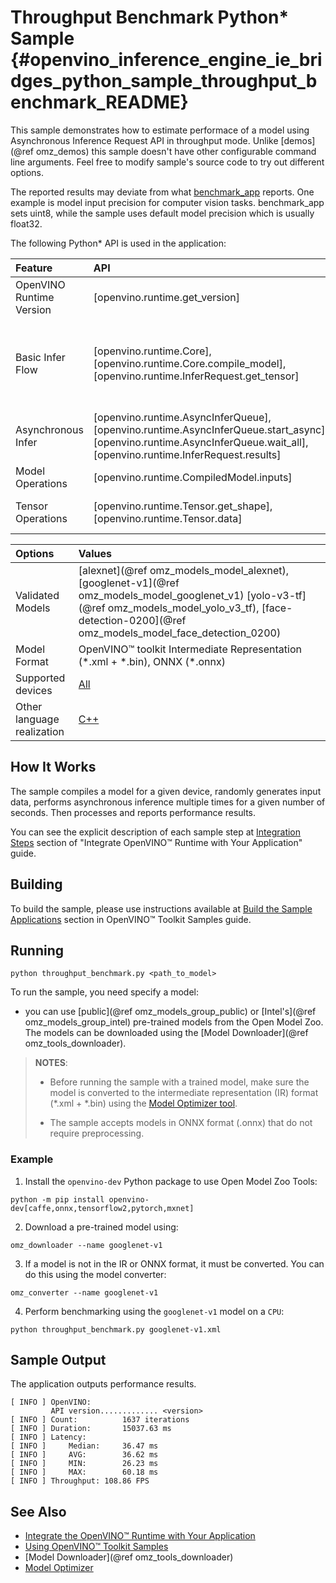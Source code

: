# Throughput Benchmark Python* Sample {#openvino_inference_engine_ie_bridges_python_sample_throughput_benchmark_README}

This sample demonstrates how to estimate performace of a model using Asynchronous Inference Request API in throughput mode. Unlike [demos](@ref omz_demos) this sample doesn't have other configurable command line arguments. Feel free to modify sample's source code to try out different options.

The reported results may deviate from what [benchmark_app](../../../../tools/benchmark_tool/README.md) reports. One example is model input precision for computer vision tasks. benchmark_app sets uint8, while the sample uses default model precision which is usually float32.

The following Python\* API is used in the application:

| Feature | API | Description |
| :--- | :--- | :--- |
| OpenVINO Runtime Version | [openvino.runtime.get_version] | Get Openvino API version |
| Basic Infer Flow | [openvino.runtime.Core], [openvino.runtime.Core.compile_model], [openvino.runtime.InferRequest.get_tensor] | Common API to do inference: compile a model, configure input tensors |
| Asynchronous Infer | [openvino.runtime.AsyncInferQueue], [openvino.runtime.AsyncInferQueue.start_async], [openvino.runtime.AsyncInferQueue.wait_all], [openvino.runtime.InferRequest.results] | Do asynchronous inference |
| Model Operations | [openvino.runtime.CompiledModel.inputs] | Get inputs of a model |
| Tensor Operations | [openvino.runtime.Tensor.get_shape], [openvino.runtime.Tensor.data] | Get a tensor shape and its data. |

| Options | Values |
| :--- | :--- |
| Validated Models | [alexnet](@ref omz_models_model_alexnet), [googlenet-v1](@ref omz_models_model_googlenet_v1) [yolo-v3-tf](@ref omz_models_model_yolo_v3_tf), [face-detection-0200](@ref omz_models_model_face_detection_0200) |
| Model Format | OpenVINO™ toolkit Intermediate Representation (\*.xml + \*.bin), ONNX (\*.onnx) |
| Supported devices | [All](../../../../docs/OV_Runtime_UG/supported_plugins/Supported_Devices.md) |
| Other language realization | [C++](../../../cpp/benchmark/throughput_benchmark/README.md) |

## How It Works

The sample compiles a model for a given device, randomly generates input data, performs asynchronous inference multiple times for a given number of seconds. Then processes and reports performance results.

You can see the explicit description of
each sample step at [Integration Steps](../../../../docs/OV_Runtime_UG/integrate_with_your_application.md) section of "Integrate OpenVINO™ Runtime with Your Application" guide.

## Building

To build the sample, please use instructions available at [Build the Sample Applications](../../../../docs/OV_Runtime_UG/Samples_Overview.md) section in OpenVINO™ Toolkit Samples guide.

## Running

```
python throughput_benchmark.py <path_to_model>
```

To run the sample, you need specify a model:

- you can use [public](@ref omz_models_group_public) or [Intel's](@ref omz_models_group_intel) pre-trained models from the Open Model Zoo. The models can be downloaded using the [Model Downloader](@ref omz_tools_downloader).

> **NOTES**:
>
> - Before running the sample with a trained model, make sure the model is converted to the intermediate representation (IR) format (\*.xml + \*.bin) using the [Model Optimizer tool](../../../../docs/MO_DG/Deep_Learning_Model_Optimizer_DevGuide.md).
>
> - The sample accepts models in ONNX format (.onnx) that do not require preprocessing.

### Example

1. Install the `openvino-dev` Python package to use Open Model Zoo Tools:

```
python -m pip install openvino-dev[caffe,onnx,tensorflow2,pytorch,mxnet]
```

2. Download a pre-trained model using:

```
omz_downloader --name googlenet-v1
```

3. If a model is not in the IR or ONNX format, it must be converted. You can do this using the model converter:

```
omz_converter --name googlenet-v1
```

4. Perform benchmarking using the `googlenet-v1` model on a `CPU`:

```
python throughput_benchmark.py googlenet-v1.xml
```

## Sample Output

The application outputs performance results.

```
[ INFO ] OpenVINO:
         API version............. <version>
[ INFO ] Count:          1637 iterations
[ INFO ] Duration:       15037.63 ms
[ INFO ] Latency:
[ INFO ]     Median:     36.47 ms
[ INFO ]     AVG:        36.62 ms
[ INFO ]     MIN:        26.23 ms
[ INFO ]     MAX:        60.18 ms
[ INFO ] Throughput: 108.86 FPS
```

## See Also

- [Integrate the OpenVINO™ Runtime with Your Application](../../../../docs/OV_Runtime_UG/integrate_with_your_application.md)
- [Using OpenVINO™ Toolkit Samples](../../../../docs/OV_Runtime_UG/Samples_Overview.md)
- [Model Downloader](@ref omz_tools_downloader)
- [Model Optimizer](../../../../docs/MO_DG/Deep_Learning_Model_Optimizer_DevGuide.md)
